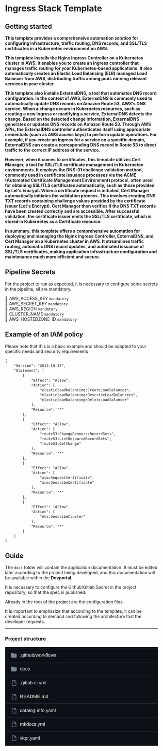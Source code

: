 # Ingress Stack Template

## Getting started

**This template provides a comprehensive automation solution for configuring infrastructure, traffic routing, DNS records, and SSL/TLS certificates in a Kubernetes environment on AWS.**

**This template installs the Nginx Ingress Controller on a Kubernetes cluster in AWS. It enables you to create an ingress controller that manages traffic routing for your Kubernetes-based applications. It also automatically creates an Elastic Load Balancing (ELB) managed Load Balancer from AWS, distributing traffic among pods running relevant services in your cluster.**

**This template also installs ExternalDNS, a tool that automates DNS record configuration. In the context of AWS, ExternalDNS is commonly used to automatically update DNS records on Amazon Route 53, AWS's DNS service. When a change occurs in Kubernetes resources, such as creating a new Ingress or modifying a service, ExternalDNS detects the change. Based on the detected change information, ExternalDNS generates or updates DNS records on Amazon Route 53. Through AWS APIs, the ExternalDNS controller authenticates itself using appropriate credentials (such as AWS access keys) to perform update operations. For example, if you create an Ingress for a service on a specific domain, ExternalDNS can create a corresponding DNS record in Route 53 to direct traffic to the correct IP address of the service.**

**However, when it comes to certificates, this template utilizes Cert Manager, a tool for SSL/TLS certificate management in Kubernetes environments. It employs the DNS-01 challenge validation method, commonly used in certificate issuance processes via the ACME (Automated Certificate Management Environment) protocol, often used for obtaining SSL/TLS certificates automatically, such as those provided by Let's Encrypt. When a certificate request is initiated, Cert Manager automatically initiates the validation process. This involves creating DNS TXT records containing challenge values provided by the certificate issuer (Let's Encrypt). Cert Manager then verifies if the DNS TXT records have been created correctly and are accessible. After successful validation, the certificate issuer emits the SSL/TLS certificate, which is stored in Kubernetes as a Certificate resource.**

**In summary, this template offers a comprehensive automation for deploying and managing the Nginx Ingress Controller, ExternalDNS, and Cert Manager on a Kubernetes cluster in AWS. It streamlines traffic routing, automatic DNS record updates, and automated issuance of SSL/TLS certificates, making application infrastructure configuration and maintenance much more efficient and secure.**

## Pipeline Secrets
For the project to run as expected, it is necessary to configure some secrets in the pipeline, all are mandatory.

:key: AWS_ACCESS_KEY `mandatory` <br>
:key: AWS_SECRET_KEY `mandatory` <br>
:key: AWS_REGION `mandatory` <br>
:key: CLUSTER_NAME `mandatory` <br>
:key: AWS_HOSTEDZONE_ID `mandatory` <br>

## Example of an IAM policy

Please note that this is a basic example and should be adapted to your specific needs and security requirements

```
{
    "Version": "2012-10-17",
    "Statement": [
        {
            "Effect": "Allow",
            "Action": [
                "elasticloadbalancing:CreateLoadBalancer",
                "elasticloadbalancing:DescribeLoadBalancers",
                "elasticloadbalancing:DeleteLoadBalancer"
            ],
            "Resource": "*"
        },
        {
            "Effect": "Allow",
            "Action": [
                "route53:ChangeResourceRecordSets",
                "route53:ListResourceRecordSets",
                "route53:GetChange"
            ],
            "Resource": "*"
        },
        {
            "Effect": "Allow",
            "Action": [
                "acm:RequestCertificate",
                "acm:DescribeCertificate"
            ],
            "Resource": "*"
        },
        {
            "Effect": "Allow",
            "Action": [
                "eks:DescribeCluster"
            ],
            "Resource": "*"
        }
    ]
}
```

## Guide

The `docs` folder will contain the application documentation. It must be edited later according to the project being developed, and this documentation will be available within the **Devportal**.

It is necessary to configure the Github/Gitlab Secret in the project repository, so that the spec is published.

Already in the root of the project are the configuration files.

It is important to emphasize that according to the template, it can be created according to demand and following the architecture that the developer requests.

---

### Project structure

<img src="./imgs/image1.png"/>
